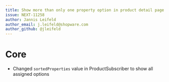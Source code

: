 ```yaml
---
title: Show more than only one property option in product detail page
issue: NEXT-11258
author: Jannis Leifeld
author_email: j.leifeld@shopware.com 
author_github: @jleifeld
---
```

# Core
* Changed `sortedProperties` value in ProductSubscriber to show all assigned options

